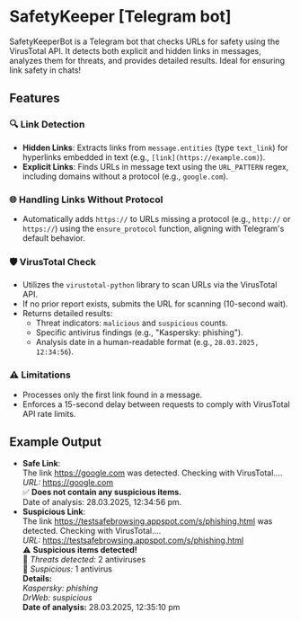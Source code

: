 # SafetyKeeper [Telegram bot]

SafetyKeeperBot is a Telegram bot that checks URLs for safety using the VirusTotal API. It detects both explicit and hidden links in messages, analyzes them for threats, and provides detailed results. Ideal for ensuring link safety in chats!

## Features

### 🔍 Link Detection
- **Hidden Links**: Extracts links from `message.entities` (type `text_link`) for hyperlinks embedded in text (e.g., `[link](https://example.com)`).
- **Explicit Links**: Finds URLs in message text using the `URL_PATTERN` regex, including domains without a protocol (e.g., `google.com`).

### 🌐 Handling Links Without Protocol
- Automatically adds `https://` to URLs missing a protocol (e.g., `http://` or `https://`) using the `ensure_protocol` function, aligning with Telegram's default behavior.

### 🛡️ VirusTotal Check
- Utilizes the `virustotal-python` library to scan URLs via the VirusTotal API.
- If no prior report exists, submits the URL for scanning (10-second wait).
- Returns detailed results:
  - Threat indicators: `malicious` and `suspicious` counts.
  - Specific antivirus findings (e.g., "Kaspersky: phishing").
  - Analysis date in a human-readable format (e.g., `28.03.2025, 12:34:56`).

### ⚠️ Limitations
- Processes only the first link found in a message.
- Enforces a 15-second delay between requests to comply with VirusTotal API rate limits.

## Example Output
- **Safe Link**:  
The link https://google.com was detected. Checking with VirusTotal....  
_URL:_ https://google.com  
✅ **Does not contain any suspicious items.**  
Date of analysis: 28.03.2025, 12:34:56 pm.
- **Suspicious Link**:  
The link https://testsafebrowsing.appspot.com/s/phishing.html was detected. Checking with VirusTotal....  
_URL:_ https://testsafebrowsing.appspot.com/s/phishing.html  
⚠️ **Suspicious items detected!**  
👾 _Threats detected:_ 2 antiviruses  
🤔 _Suspicious:_ 1 antivirus  
**Details:**  
_Kaspersky: phishing  
DrWeb: suspicious_  
**Date of analysis:** 28.03.2025, 12:35:10 pm
